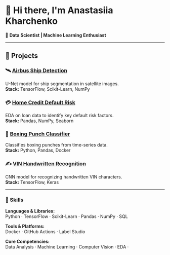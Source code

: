 # 👋 Hi there, I'm Anastasiia Kharchenko  
🎯 **Data Scientist | Machine Learning Enthusiast**

---

## 🚀 Projects  

### 🛰️ [Airbus Ship Detection](https://github.com/KharchenkoAnastasia/Airbus-Ship-Detection)  
U-Net model for ship segmentation in satellite images.  
**Stack:** TensorFlow, Scikit-Learn, NumPy  

### 💳 [Home Credit Default Risk](https://github.com/KharchenkoAnastasia/credit-default-risk-analysis)  
EDA on loan data to identify key default risk factors.  
**Stack:** Pandas, NumPy, Seaborn  

### 🥊 [Boxing Punch Classifier](https://github.com/KharchenkoAnastasia/BoxingPunchClassifier)  
Classifies boxing punches from time-series data.  
**Stack:** Python, Pandas, Docker  

### ✍️ [VIN Handwritten Recognition](https://github.com/KharchenkoAnastasia/handwrite)  
CNN model for recognizing handwritten VIN characters.  
**Stack:** TensorFlow, Keras  

---

### 🧩 Skills  

**Languages & Libraries:**  
Python · TensorFlow · Scikit-Learn · Pandas · NumPy · SQL  

**Tools & Platforms:**  
Docker · GitHub Actions · Label Studio  

**Core Competencies:**  
Data Analysis · Machine Learning · Computer Vision · EDA · 


